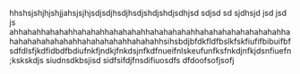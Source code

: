hhshsjshjhjshjjahsjsjhjsdjsdjhsdjhsdjshdjshdjsdhjsd sdjsd sd sjdhsjd jsd jsd js ahhahahhahahahhahahahhahahahahhahahahahahhahahahahahahahahahhahahahahahahahahhahahahahahhahahahhsihsbdjbfdkfldfbslkfskfiufifbibuifbfsdfdlsfjkdfidbdfbdiufnkfjndkjfnkdsjnfkdfnueifnlskeufunfksfnkdjnfkjdsnfiuefn;kskskdjs siudnsdkbsjisd sidfsifdjfnsdifiuosdfs dfdoofsofjsofj
<param ve-image 
       url=&quot;https://upload.wikimedia.org/wikipedia/commons/a/ad/Bernini%27s_Apollo_and_Daphne_statue.jpg&quot; 
       label=&quot;Apollo and Daphne&quot;
       description=&quot;sculpture by Gian Lorenzo Bernini&quot;
       license=&quot;CC BY-SA 4.0&quot;
       fit=&quot;contain&quot;&gt;>
<param ve-config
       title="nada"
       author="Sierra"
       banner="https://upload.wikimedia.org/wikipedia/commons/a/ad/Bernini%27s_Apollo_and_Daphne statue.jpg">               
